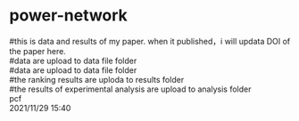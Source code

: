 # power-network  
#this is data and results of my paper. when it published，i will updata DOI of the paper here.  
#data are upload to data file folder  
#data are upload to data file folder  
#the ranking results are uploda to results folder  
#the results of experimental analysis are upload to analysis folder  
pcf  
2021/11/29 15:40
